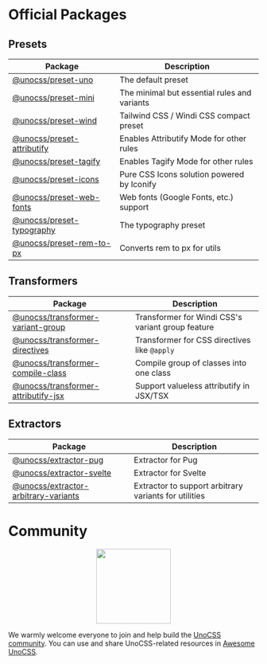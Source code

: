 # Official Packages

## Presets

| Package                                            | Description                                  |
| -------------------------------------------------- | -------------------------------------------- |
| [@unocss/preset-uno](/presets/uno)                 | The default preset                           |
| [@unocss/preset-mini](/presets/mini)               | The minimal but essential rules and variants |
| [@unocss/preset-wind](/presets/wind)               | Tailwind CSS / Windi CSS compact preset      |
| [@unocss/preset-attributify](/presets/attributify) | Enables Attributify Mode for other rules     |
| [@unocss/preset-tagify](/presets/tagify)           | Enables Tagify Mode for other rules          |
| [@unocss/preset-icons](/presets/icons)             | Pure CSS Icons solution powered by Iconify   |
| [@unocss/preset-web-fonts](/presets/web-fonts)     | Web fonts (Google Fonts, etc.) support       |
| [@unocss/preset-typography](/presets/typography)   | The typography preset                        |
| [@unocss/preset-rem-to-px](/presets/rem-to-px)     | Converts rem to px for utils                 |

## Transformers

| Package                                                              | Description                                       |
| -------------------------------------------------------------------- | ------------------------------------------------- |
| [@unocss/transformer-variant-group](/transformers/variant-group)     | Transformer for Windi CSS's variant group feature |
| [@unocss/transformer-directives](/transformers/directives)           | Transformer for CSS directives like `@apply`      |
| [@unocss/transformer-compile-class](/transformers/compile-class)     | Compile group of classes into one class           |
| [@unocss/transformer-attributify-jsx](/transformers/attributify-jsx) | Support valueless attributify in JSX/TSX          |

## Extractors

| Package                                                                | Description                                           |
| ---------------------------------------------------------------------- | ----------------------------------------------------- |
| [@unocss/extractor-pug](/extractors/pug)                               | Extractor for Pug                                     |
| [@unocss/extractor-svelte](/extractors/svelte)                         | Extractor for Svelte                                  |
| [@unocss/extractor-arbitrary-variants](/extractors/arbitrary-variants) | Extractor to support arbitrary variants for utilities |

# Community

<p align="center">
  <img src="https://avatars.githubusercontent.com/unocss-community" width='150' />
</p>

We warmly welcome everyone to join and help build the [UnoCSS community](https://github.com/unocss-community). You can use and share UnoCSS-related resources in [Awesome UnoCSS](https://github.com/unocss-community/awesome-unocss).
